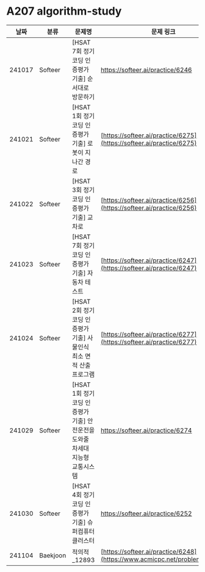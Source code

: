 # A207 algorithm-study


| **날짜** | **분류**     | **문제명**          | **문제 링크**                                         | 
| -------- | ---------------- | ----------- | ----------------------------------------------------- | 
| 241017  |  Softeer |     [HSAT 7회 정기 코딩 인증평가 기출] 순서대로 방문하기           |  https://softeer.ai/practice/6246      | 
| 241021  | Softeer |     [HSAT 1회 정기 코딩 인증평가 기출] 로봇이 지나간 경로           |  [https://softeer.ai/practice/6275](https://softeer.ai/practice/6275)      |      
| 241022  |  Softeer |     [HSAT 3회 정기 코딩 인증평가 기출] 교차로          |  [https://softeer.ai/practice/6256](https://softeer.ai/practice/6256)      |      
| 241023  |    Softeer |     [HSAT 7회 정기 코딩 인증평가 기출] 자동차 테스트           |  [https://softeer.ai/practice/6247](https://softeer.ai/practice/6247)      |      
| 241024  |  Softeer |     [HSAT 2회 정기 코딩 인증평가 기출] 사물인식 최소 면적 산출 프로그램           |  [https://softeer.ai/practice/6277](https://softeer.ai/practice/6277)      |      
| 241029  |  Softeer |     [HSAT 1회 정기 코딩 인증평가 기출] 안전운전을 도와줄 차세대 지능형 교통시스템      | https://softeer.ai/practice/6274     | 
| 241030  |  Softeer |     [HSAT 4회 정기 코딩 인증평가 기출] 슈퍼컴퓨터 클러스터           | https://softeer.ai/practice/6252   | 
| 241104  |  Baekjoon | 적의적_12893   | [https://softeer.ai/practice/6248](https://www.acmicpc.net/problem/12893)   |
